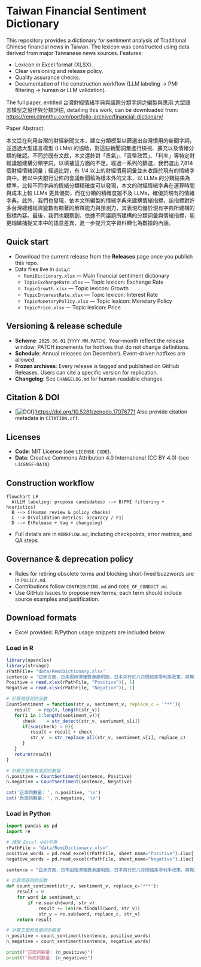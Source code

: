 # Taiwan Financial Sentiment Dictionary

This repository provides a dictionary for sentiment analysis of Traditional Chinese financial news in Taiwan. The lexicon was constructed using data derived from major Taiwanese news sources.
Features:
 - Lexicon in Excel format (XLSX).
 - Clear versioning and release policy.
 - Quality assurance checks.
 - Documentation of the construction workflow (LLM labeling → PMI filtering → human or LLM validation).

The full paper, entitled 台灣財經情緒字典與議題分類字詞之編製與應用:大型語言模型之協作與分類評估, detailing this work, can be downloaded from: https://remi.ctmnthu.com/portfolio-archive/financial-dictionary/  

Paper Abstract:
 
本文旨在利用台灣的財經新聞文本，建立分類模型以篩選出台灣慣用的新聞字詞，並透過大型語言模型 (LLMs) 的協助，對這些新聞詞彙進行檢視、擴充以及情緒分類的確認。不同於既有文獻，本文還針對「景氣」、「貨幣政策」、「利率」等特定財經議題建構分類字詞，以填補這方面的不足。經過一系列的篩選，我們選出 7,814 個財經情緒詞彙；經過比對，有 1/4 以上的財經慣用詞彙並未收錄於現有的情緒字典中。若以中央銀行公佈的會議新聞稿為樣本外的文本，以 LLMs 的分類結果為標準，比較不同字典的情緒分類精確度可以發現，本文的財經情緒字典在運算時間與成本上較 LLMs 更具優勢，而在分類的精確度雖不及 LLMs，確優於現有的情緒字典。此外，我們也發現，依本文所編製的情緒字典來建構情緒指標，該指標對許多台灣總體經濟變數有顯著的解釋能力與預測力，其表現均優於現有字典所建構的指標內容。最後，我們也觀察到，依據不同議題所建構的分類詞彙與情緒指標，能更細緻捕捉文本中的語意差異，進一步提升文字資料轉化為數據的內涵。

## Quick start
- Download the current release from the **Releases** page once you publish this repo.
- Data files live in `data/`:
  - `RemiDictionary.xlsx` — Main financial sentiment dictionary
  - `TopicExchangeRate.xlsx` — Topic lexicon: Exchange Rate 
  - `TopicGrowth.xlsx` — Topic lexicon: Growth 
  - `TopicInterestRate.xlsx` — Topic lexicon: Interest Rate 
  - `TopicMonetaryPolicy.xlsx` — Topic lexicon: Monetary Policy 
  - `TopicPrice.xlsx` — Topic lexicon: Price


## Versioning & release schedule
- **Scheme**: `2025.06.01` (`YYYY.MM.PATCH`). Year–month reflect the release window; PATCH increments for hotfixes that do not change definitions.
- **Schedule**: Annual releases (on December). Event-driven hotfixes are allowed.
- **Frozen archives**: Every release is tagged and published on GitHub Releases. Users can cite a specific version for replication.
- **Changelog**: See `CHANGELOG.md` for human-readable changes.

## Citation & DOI
-  [![DOI](https://zenodo.org/badge/1052554974.svg)](https://doi.org/10.5281/zenodo.17076771
Also provide citation metadata in `CITATION.cff`.

## Licenses
- **Code**: MIT License (see `LICENSE-CODE`).
- **Data**: Creative Commons Attribution 4.0 International (CC BY 4.0) (see `LICENSE-DATA`).

## Construction workflow
```mermaid
flowchart LR
  A(LLM labeling: propose candidates) --> B(PMI filtering + heuristics)
  B --> C(Human review & policy checks)
  C --> D(Validation metrics: accuracy / F1)
  D --> E(Release + tag + changelog)
```
- Full details are in `WORKFLOW.md`, including checkpoints, error metrics, and QA steps.

## Governance & deprecation policy
- Rules for retiring obsolete terms and blocking short-lived buzzwords are in `POLICY.md`.
- Contributions follow `CONTRIBUTING.md` and `CODE_OF_CONDUCT.md`.
- Use GitHub Issues to propose new terms; each term should include source examples and justification.

## Download formats
- Excel provided. R/Python usage snippets are included below.

### Load in R
```r
library(openxlsx)
library(stringr)
rPathFile= "data/RemiDictionary.xlsx"
sentence = "亞洲方面，日本因經濟復甦漸趨明朗，日本央行於八月間結束零利率政策，將無擔保隔夜拆款利率的操作目標調高至Ｏ．二五%，惟因通貨緊縮現象暫難消除，寬鬆貨幣政策的立場仍然不變；"
Positive = read.xlsx(rPathFile, "Positive")[, 1]
Negative = read.xlsx(rPathFile, "Negative")[, 1]

# 計算情感詞的函數
CountSentiment = function(str_v, sentiment_v, replace_c = '***'){
   result   = rep(0, length(str_v))
   for(i in 1:length(sentiment_v)){
      check    = str_detect(str_v, sentiment_v[i])
      if(sum(check) > 0){
         result = result + check
         str_v  = str_replace_all(str_v, sentiment_v[i], replace_c)
      }
   }
   return(result)
}

# 計算正面和負面詞的數量
n.positive = CountSentiment(sentence, Positive)
n.negative = CountSentiment(sentence, Negative)

cat('正面詞數量: ', n.positive, '\n')
cat('負面詞數量: ', n.negative, '\n')
```
### Load in Python
```python
import pandas as pd
import re

# 讀取 Excel 中的字典
rPathFile = "data/RemiDictionary.xlsx"
positive_words = pd.read_excel(rPathFile, sheet_name="Positive").iloc[:, 0].tolist()
negative_words = pd.read_excel(rPathFile, sheet_name="Negative").iloc[:, 0].tolist()

sentence = "亞洲方面，日本因經濟復甦漸趨明朗，日本央行於八月間結束零利率政策，將無擔保隔夜拆款利率的操作目標調高至Ｏ．二五%，惟因通貨緊縮現象暫難消除，寬鬆貨幣政策的立場仍然不變；"

# 計算情感詞的函數
def count_sentiment(str_v, sentiment_v, replace_c='***'):
    result = 0
    for word in sentiment_v:
        if re.search(word, str_v):
            result += len(re.findall(word, str_v))
            str_v = re.sub(word, replace_c, str_v)
    return result

# 計算正面和負面詞的數量
n_positive = count_sentiment(sentence, positive_words)
n_negative = count_sentiment(sentence, negative_words)

print(f"正面詞數量: {n_positive}")
print(f"負面詞數量: {n_negative}")

```

